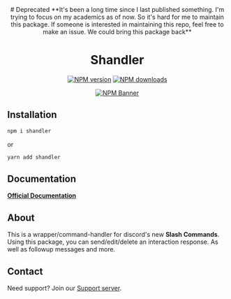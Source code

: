 <div align="center">
  # Deprecated
**It's been a long time since I last published something. I'm trying to focus on my academics as of now. So it's hard for me to maintain this package. If someone is interested in maintaining this repo, feel free to make an issue. We could bring this package back**

  <h1>Shandler</h1>
  <p>
    <a href="https://www.npmjs.com/package/shandler"><img src="https://img.shields.io/npm/v/shandler?maxAge=3600" alt="NPM version" /></a>
    <a href="https://www.npmjs.com/package/shandler"><img src="https://img.shields.io/npm/dt/shandler?maxAge=3600" alt="NPM downloads" /></a>
  </p>
  <p>
    <a href="https://www.npmjs.com/package/shandler"><img src="https://nodei.co/npm/shandler.png?compact=true" alt="NPM Banner"></a>
  </p>
</div>


## Installation
```sh
npm i shandler
```
or
```sh
yarn add shandler
```

## Documentation
**[Official Documentation](https://shandler.js.org/)**

## About 
This is a wrapper/command-handler for discord's new **Slash Commands**. Using this package, you can send/edit/delete an interaction response. As well as followup messages and more.

## Contact
Need support? Join our [Support server](https://discord.gg/tMWmEJFq4m).
